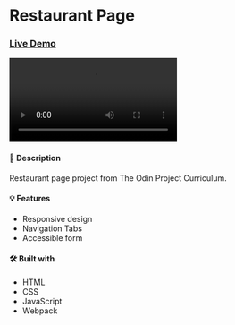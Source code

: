 # Restaurant Page

### [Live Demo](https://georgeoprea1.github.io/restaurant-page/)

![](./dist/img/site-interface.mp4)

#### 📝 Description

Restaurant page project from The Odin Project Curriculum.

#### 💡 Features

- Responsive design
- Navigation Tabs
- Accessible form

#### 🛠️ Built with

- HTML
- CSS
- JavaScript
- Webpack
